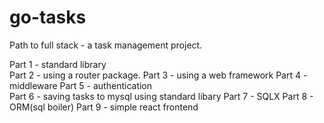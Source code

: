 # go-tasks
Path to full stack - a task management project. 

Part 1 - standard library   
Part 2 - using a router package. 
Part 3 - using a web framework 
Part 4 - middleware 
Part 5 - authentication \
Part 6 - saving tasks to mysql using standard libary
Part 7 - SQLX
Part 8 - ORM(sql boiler)
Part 9 - simple react frontend
